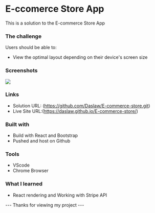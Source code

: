 # E-ccomerce Store App

This is a solution to the E-commerce Store App

### The challenge

Users should be able to:

- View the optimal layout depending on their device's screen size

### Screenshots

![](./)

### Links

- Solution URL: (https://github.com/Daslaw/E-commerce-store.git)
- Live Site URL:(https://daslaw.github.io/E-commerce-store/)

### Built with

- Build with React and Bootstrap 
- Pushed and host on Github
### Tools
- VScode
- Chrome Browser

### What I learned

- React rendering and Working with Stripe API

--- Thanks for viewing my project ---